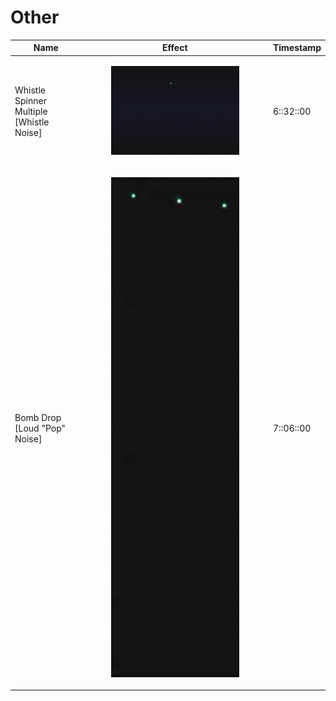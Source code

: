 # Other

| Name                                               | Effect                                                                                                                                   | Timestamp |
| -------------------------------------------------- | ---------------------------------------------------------------------------------------------------------------------------------------- | --------- |
| <p>Whistle Spinner Multiple<br>[Whistle Noise]</p> | <div><figure><img src="../../../../.gitbook/assets/Whistle_Spinner_Multi_TC-6-32-00.gif" alt=""><figcaption></figcaption></figure></div> | 6::32::00 |
| <p>Bomb Drop<br>[Loud "Pop" Noise]</p>             | <div><figure><img src="../../../../.gitbook/assets/Bomb_Drop_TC-7-06-00.gif" alt=""><figcaption></figcaption></figure></div>             | 7::06::00 |
